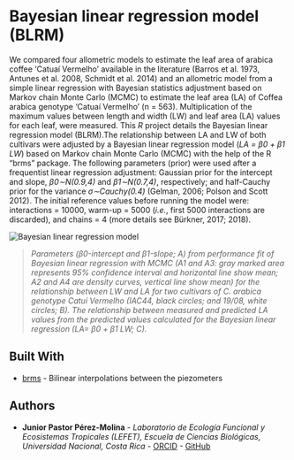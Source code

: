 # Bayesian linear regression model (BLRM)

We compared four allometric models to estimate the leaf area of arabica coffee ‘Catuaí Vermelho’ available in the literature (Barros et al. 1973, Antunes et al. 2008, Schmidt et al. 2014) and an allometric model from a simple linear regression with Bayesian statistics adjustment based on Markov chain Monte Carlo (MCMC) to estimate the leaf area (LA) of Coffea arabica genotype ‘Catuaí Vermelho’ (n = 563). Multiplication of the maximum values between length and width (LW) and leaf area (LA) values for each leaf, were measured. This _R_ project details the Bayesian linear regression model (BLRM).The relationship between LA and LW of both cultivars were adjusted by a Bayesian linear regression model (_LA = β0 + β1 LW_) based on Markov chain Monte Carlo (MCMC) with the help of the R “brms” package. The following parameters (prior) were used after a frequentist linear regression adjustment: Gaussian prior for the intercept and slope, _β0∼N(0.9,4)_ and _β1∼N(0.7,4)_, respectively; and half-Cauchy prior for the variance _σ∼Cauchy(0.4)_ (Gelman, 2006; Polson and Scott 2012). The initial reference values before running the model were: interactions = 10000, warm-up = 5000 (_i.e._, first 5000 interactions are discarded), and chains = 4 (more details see Bürkner, 2017; 2018).

![Bayesian linear regression model](https://github.com/JPASTORPM/Project_BLRM/blob/master/Results/Fig.%20BLRM.png)
> _Parameters (β0-intercept and β1-slope; *A*) from performance fit of Bayesian linear regression with MCMC (A1 and A3: gray marked area represents 95% confidence interval and horizontal line show mean; A2 and A4 are density curves, vertical line show mean) for the relationship between LW and LA for two cultivars of C. arabica genotype Catuí Vermelho (IAC44, black circles; and 19/08, white circles; B). The relationship between measured and predicted LA values from the predicted values calculated for the Bayesian linear regression (LA= β0 + β1 LW; C)._


## Built With

* [brms](https://www.rdocumentation.org/packages/brms) - Bilinear interpolations between the piezometers


## Authors

* **Junior Pastor Pérez-Molina** - *Laboratorio de Ecología Funcional y Ecosistemas Tropicales (LEFET), Escuela de Ciencias Biológicas, Universidad Nacional, Costa Rica* - [ORCID](https://orcid.org/0000-0002-3396-0599) - [GitHub](https://github.com/JPASTORPM)
